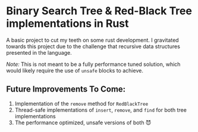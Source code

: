 # Binary Search Tree & Red-Black Tree implementations in Rust

A basic project to cut my teeth on some rust development. I gravitated towards this project due to the challenge that recursive data structures presented in the language.

_Note:_ This is not meant to be a fully performance tuned solution,
which would likely require the use of `unsafe` blocks to achieve.

## Future Improvements To Come:
1) Implementation of the `remove` method for `RedBlackTree`
2) Thread-safe implementations of `insert`, `remove`, and `find` for both tree implementations
3) The performance optimized, unsafe versions of both 😈